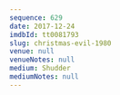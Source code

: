 ```yaml
---
sequence: 629
date: 2017-12-24
imdbId: tt0081793
slug: christmas-evil-1980
venue: null
venueNotes: null
medium: Shudder
mediumNotes: null
---
```

